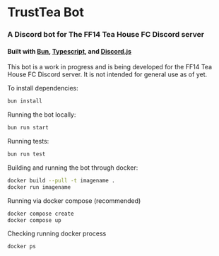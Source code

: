 # TrustTea Bot
### A Discord bot for The FF14 Tea House FC Discord server

#### Built with [Bun](https://bun.sh), [Typescript](https://www.typescriptlang.org/), and [Discord.js](https://discord.js.org/) 

This bot is a work in progress and is being developed for the FF14 Tea House FC Discord server. It is not intended for general use as of yet.


To install dependencies:

```bash
bun install
```

Running the bot locally:

```bash
bun run start
```
Running tests:

```bash
bun run test
```

Building and running the bot through docker:
```bash
docker build --pull -t imagename .
docker run imagename
```

Running via docker compose (recommended)
```bash
docker compose create
docker compose up
```

Checking running docker process
```bash
docker ps
```

